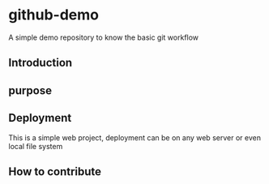 # github-demo
A simple demo repository to know the basic git workflow
## Introduction

## purpose

## Deployment
This is a simple web project, deployment can be on any web server or even local file system

## How to contribute

